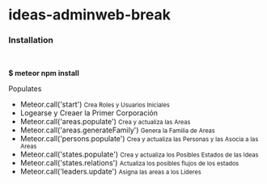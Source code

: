 # ideas-adminweb-break
<h3>Installation</h3> <br> 
<p><b>$ meteor npm install</b></p>


<p>Populates</p>
<ul>
    <li>Meteor.call('start') <small>Crea Roles y Usuarios Iniciales</small></li>
    <li>Logearse y Creaer la Primer Corporación</li>
    <li>Meteor.call('areas.populate') <small>Crea y actualiza las Areas</small></li>
    <li>Meteor.call('areas.generateFamily') <small>Genera la Familia de Areas</small></li>
    <li>Meteor.call('persons.populate') <small>Crea y actualiza las Personas y las Asocia a las Areas</small></li>
    <li>Meteor.call('states.populate') <small>Crea y actualiza los Posibles Estados de las Ideas</small></li>
    <li>Meteor.call('states.relations') <small>Actualiza los posibles flujos de los estados</small></li>
    <li>Meteor.call('leaders.update') <small>Asigna las areas a los Líderes</small></li>
</ul>
